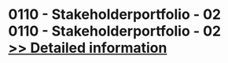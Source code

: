 # 0110 - Stakeholderportfolio - 02<br />0110 - Stakeholderportfolio - 02<br />[>> Detailed information](https://secure.shareit.com/shareit/product.html?productid=300967320&affiliateid=200057808)